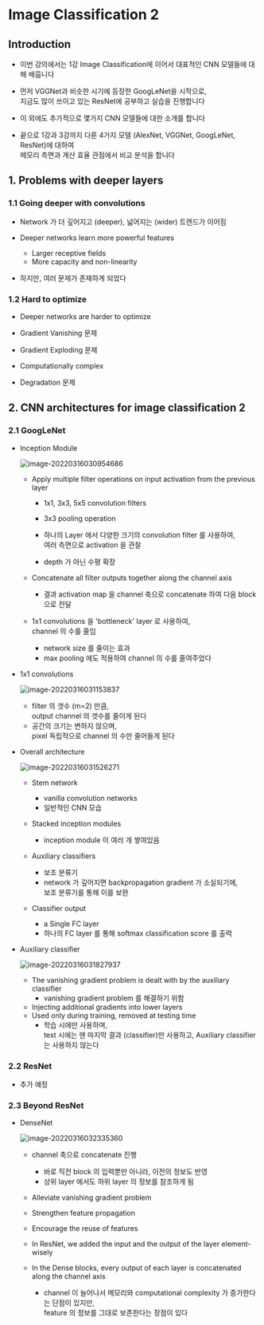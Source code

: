 # Image Classification 2



## Introduction



- 이번 강의에서는 1강 Image Classification에 이어서 대표적인 CNN 모델들에 대해 배웁니다

- 먼저 VGGNet과 비슷한 시기에 등장한 GoogLeNet을 시작으로,  
  지금도 많이 쓰이고 있는 ResNet에 공부하고 실습을 진행합니다

- 이 외에도 추가적으로 몇가지 CNN 모델들에 대한 소개를 합니다

- 끝으로 1강과 3강까지 다룬 4가지 모델 (AlexNet, VGGNet, GoogLeNet, ResNet)에 대하여  
  메모리 측면과 계산 효율 관점에서 비교 분석을 합니다





## 1. Problems with deeper layers



### 1.1 Going deeper with convolutions

- Network 가 더 깊어지고 (deeper), 넓어지는 (wider) 트렌드가 이어짐



- Deeper networks learn more powerful features
  - Larger receptive fields
  - More capacity and non-linearity



- 하지만, 여러 문제가 존재하게 되었다



### 1.2 Hard to optimize

- Deeper networks are harder to optimize



- Gradient Vanishing 문제
- Gradient Exploding 문제



- Computationally complex



- Degradation 문제





## 2. CNN architectures for image classification 2



### 2.1 GoogLeNet

- Inception Module

  ![image-20220316030954686](https://s2.loli.net/2022/03/16/wPBncfOGeqxjYJR.png)

  - Apply multiple filter operations on input activation from the previous layer

    - 1x1, 3x3, 5x5 convolution filters
    - 3x3 pooling operation

    

    - 하나의 Layer 에서 다양한 크기의 convolution filter 를 사용하여,  
      여러 측면으로 activation 을 관찰
    - depth 가 아닌 수평 확장

    

  - Concatenate all filter outputs together along the channel axis

    - 결과 activation map 을 channel 축으로 concatenate 하여 다음 block 으로 전달

    

  - 1x1 convolutions 을 'bottleneck' layer 로 사용하여,  
    channel 의 수를 줄임

    - network size 를 줄이는 효과
    - max pooling 에도 적용하여 channel 의 수를 줄여주었다



- 1x1 convolutions

  ![image-20220316031153837](https://s2.loli.net/2022/03/16/hQVg94fHPDmYldA.png)

  - filter 의 갯수 (m=2) 만큼,  
    output channel 의 갯수를 줄이게 된다
  - 공간의 크기는 변하지 않으며,  
    pixel 독립적으로 channel 의 수만 줄어들게 된다



- Overall architecture

  ![image-20220316031526271](https://s2.loli.net/2022/03/16/NdLpqOY1wtzCEs6.png)

  - Stem network

    - vanilla convolution networks
    - 일반적인 CNN 모습

    

  - Stacked inception modules

    - inception module 이 여러 개 쌓여있음

    

  - Auxiliary classifiers

    - 보조 분류기
    - network 가 깊어지면 backpropagation gradient 가 소실되기에,  
      보조 분류기를 통해 이를 보완

    

  - Classifier output

    - a Single FC layer
    - 하나의 FC layer 를 통해 softmax classification score 를 출력



- Auxiliary classifier

  ![image-20220316031827937](https://s2.loli.net/2022/03/16/kEOoRBXf6ZjJl4F.png)

  - The vanishing gradient problem is dealt with by the auxiliary classifier
    - vanishing gradient problem 를 해결하기 위함
  - Injecting additional gradients into lower layers
  - Used only during training, removed at testing time
    - 학습 시에만 사용하며,  
      test 시에는 맨 마지막 결과 (classifier)만 사용하고, Auxiliary classifier 는 사용하지 않는다





### 2.2 ResNet

- 추가 예정



### 2.3 Beyond ResNet

- DenseNet

  ![image-20220316032335360](https://s2.loli.net/2022/03/16/cXNijnZf8K3PV59.png)

  - channel 축으로 concatenate 진행

    - 바로 직전 block 의 입력뿐만 아니라, 이전의 정보도 반영
    - 상위 layer 에서도 하위 layer 의 정보를 참조하게 됨

  - Alleviate vanishing gradient problem

  - Strengthen feature propagation

  - Encourage the reuse of features

    

  - In ResNet, we added the input and the output of the layer element-wisely

  - In the Dense blocks, every output of each layer is concatenated along the channel axis

    - channel 이 늘어나서 메모리와 computational complexity 가 증가한다는 단점이 있지만,  
      feature 의 정보를 그대로 보존한다는 장점이 있다

    









